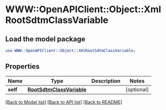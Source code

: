 # WWW::OpenAPIClient::Object::XmlRootSdtmClassVariable

## Load the model package
```perl
use WWW::OpenAPIClient::Object::XmlRootSdtmClassVariable;
```

## Properties
Name | Type | Description | Notes
------------ | ------------- | ------------- | -------------
**self** | [**RootSdtmClassVariable**](RootSdtmClassVariable.md) |  | [optional] 

[[Back to Model list]](../README.md#documentation-for-models) [[Back to API list]](../README.md#documentation-for-api-endpoints) [[Back to README]](../README.md)


